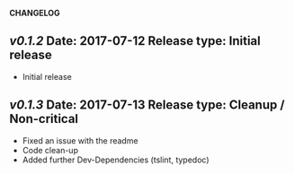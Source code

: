 **CHANGELOG**

***v0.1.2***
Date: 2017-07-12
Release type: Initial release
---
* Initial release

***v0.1.3***
Date: 2017-07-13
Release type: Cleanup / Non-critical
---
* Fixed an issue with the readme
* Code clean-up
* Added further Dev-Dependencies (tslint, typedoc)


